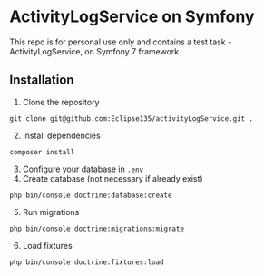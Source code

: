 # ActivityLogService on Symfony

This repo is for personal use only and contains a test task - ActivityLogService, on Symfony 7 framework


## Installation

1. Clone the repository
```
git clone git@github.com:Eclipse135/activityLogService.git .
```
2. Install dependencies
```
composer install
```
3. Configure your database in `.env`
4. Create database (not necessary if already exist)
```
php bin/console doctrine:database:create
```
5. Run migrations
```
php bin/console doctrine:migrations:migrate
```
6. Load fixtures
```
php bin/console doctrine:fixtures:load
```

